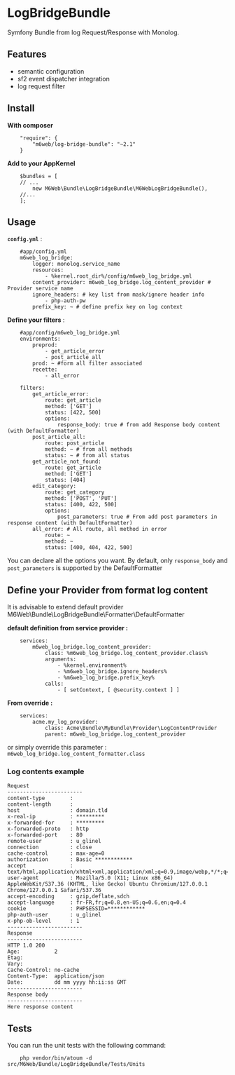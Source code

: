 # LogBridgeBundle

Symfony Bundle from log Request/Response with Monolog.


## Features

 - semantic configuration
 - sf2 event dispatcher integration
 - log request filter



## Install

**With composer**
```
    "require": {
        "m6web/log-bridge-bundle": "~2.1"
    }
```

**Add to your AppKernel**
```
    $bundles = [
    // ...
        new M6Web\Bundle\LogBridgeBundle\M6WebLogBridgeBundle(),
    //...
    ];
```


## Usage

**```config.yml```** :

```
    #app/config.yml
    m6web_log_bridge:
        logger: monolog.service_name
        resources:
            - %kernel.root_dir%/config/m6web_log_bridge.yml
        content_provider: m6web_log_bridge.log_content_provider # Provider service name
        ignore_headers: # key list from mask/ignore header info
            - php-auth-pw
        prefix_key: ~ # define prefix key on log context
```


**Define your filters** :

```
    #app/config/m6web_log_bridge.yml
    environments:
        preprod:
            - get_article_error
            - post_article_all
        prod: ~ #form all filter associated
        recette:
            - all_error

    filters:
        get_article_error:
            route: get_article
            method: ['GET']
            status: [422, 500]
            options:
                response_body: true # from add Response body content (with DefaultFormatter)
        post_article_all:
            route: post_article
            method: ~ # from all methods
            status: ~ # from all status
        get_article_not_found:
            route: get_article
            method: ['GET']
            status: [404]
        edit_category:
            route: get_category
            method: ['POST', 'PUT']
            status: [400, 422, 500]
            options:
                post_parameters: true # From add post parameters in response content (with DefaultFormatter)
        all_error: # All route, all method in error
            route: ~
            method: ~
            status: [400, 404, 422, 500]

```

You can declare all the options you want. 
By default, only `response_body` and `post_parameters` is supported by the DefaultFormatter


## Define your Provider from format log content

It is advisable to extend default provider M6Web\Bundle\LogBridgeBundle\Formatter\DefaultFormatter


**default definition from service provider :** 

```
    services:
        m6web_log_bridge.log_content_provider:
            class: %m6web_log_bridge.log_content_provider.class%
            arguments:
                - %kernel.environment%
                - %m6web_log_bridge.ignore_headers%
                - %m6web_log_bridge.prefix_key%
            calls:
                - [ setContext, [ @security.context ] ]
```

**From override :**

```
    services:
        acme.my_log_provider:
            class: Acme\Bundle\MyBundle\Provider\LogContentProvider
            parent: m6web_log_bridge.log_content_provider
```

or simply override this parameter : ```m6web_log_bridge.log_content_formatter.class```


### Log contents example

    Request
    ------------------------
    content-type        : 
    content-length      : 
    host                : domain.tld
    x-real-ip           : *********
    x-forwarded-for     : *********
    x-forwarded-proto   : http
    x-forwarded-port    : 80
    remote-user         : u_glinel
    connection          : close
    cache-control       : max-age=0
    authorization       : Basic ************
    accept              : text/html,application/xhtml+xml,application/xml;q=0.9,image/webp,*/*;q=0.8
    user-agent          : Mozilla/5.0 (X11; Linux x86_64) AppleWebKit/537.36 (KHTML, like Gecko) Ubuntu Chromium/127.0.0.1 Chrome/127.0.0.1 Safari/537.36
    accept-encoding     : gzip,deflate,sdch
    accept-language     : fr-FR,fr;q=0.8,en-US;q=0.6,en;q=0.4
    cookie              : PHPSESSID=************
    php-auth-user       : u_glinel
    x-php-ob-level      : 1
    ------------------------
    Response
    ------------------------
    HTTP 1.0 200
    Age:           2
    Etag:          
    Vary:          
    Cache-Control: no-cache
    Content-Type:  application/json
    Date:          dd mm yyyy hh:ii:ss GMT
    ------------------------
    Response body
    ------------------------
    Here response content



## Tests

You can run the unit tests with the following command:

```
    php vendor/bin/atoum -d src/M6Web/Bundle/LogBridgeBundle/Tests/Units
```
